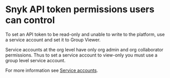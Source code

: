 # Snyk API token permissions users can control

To set an API token to be read-only and unable to write to the platform, use a service account and set it to Group Viewer.

Service accounts at the org level have only org admin and org collaborator permissions. Thus to set a service account to view-only you must use a group level service account.

For more information see [Service accounts](../../../user-and-group-management/structure-account-for-high-application-performance/service-accounts.md).
